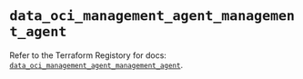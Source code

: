 # `data_oci_management_agent_management_agent`

Refer to the Terraform Registory for docs: [`data_oci_management_agent_management_agent`](https://registry.terraform.io/providers/oracle/oci/6.18.0/docs/data-sources/management_agent_management_agent).
